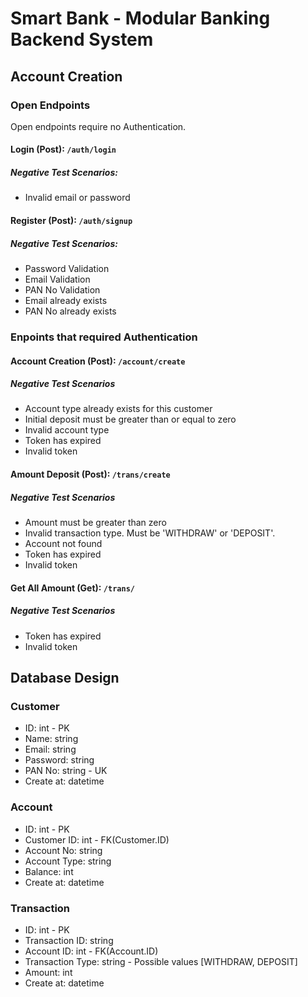 # Smart Bank - Modular Banking Backend System


## Account Creation
### Open Endpoints
Open endpoints require no Authentication.

#### Login (Post): `/auth/login`
##### Negative Test Scenarios:
- Invalid email or password

#### Register (Post): `/auth/signup`
##### Negative Test Scenarios:
- Password Validation
- Email Validation
- PAN No Validation
- Email already exists
- PAN No already exists

### Enpoints that required Authentication
#### Account Creation (Post): `/account/create`
##### Negative Test Scenarios
- Account type already exists for this customer
- Initial deposit must be greater than or equal to zero
- Invalid account type
- Token has expired
- Invalid token

#### Amount Deposit (Post): `/trans/create`
##### Negative Test Scenarios
- Amount must be greater than zero
- Invalid transaction type. Must be 'WITHDRAW' or 'DEPOSIT'.
- Account not found
- Token has expired
- Invalid token

#### Get All Amount (Get): `/trans/`
##### Negative Test Scenarios
- Token has expired
- Invalid token

## Database Design
### Customer
- ID: int - PK
- Name: string
- Email: string
- Password: string
- PAN No: string - UK
- Create at: datetime

### Account
- ID: int - PK
- Customer ID: int - FK(Customer.ID)
- Account No: string
- Account Type: string
- Balance: int
- Create at: datetime

### Transaction
- ID: int - PK
- Transaction ID: string
- Account ID: int - FK(Account.ID)
- Transaction Type: string - Possible values [WITHDRAW, DEPOSIT]
- Amount: int
- Create at: datetime


